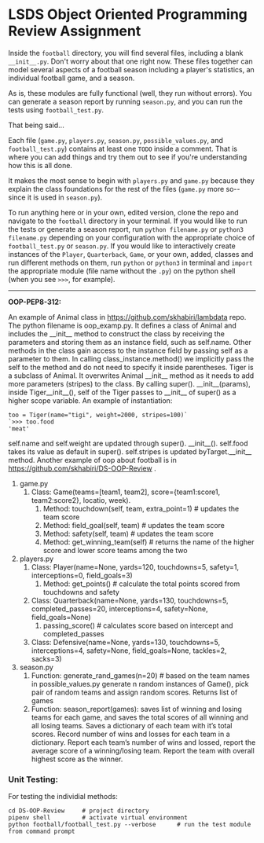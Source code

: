 # LSDS Object Oriented Programming Review Assignment

Inside the `football` directory, you will find several files, including a blank `__init__.py`. Don't worry about that one right now. These files together can model several aspects of a football season including a player's statistics, an individual football game, and a season.

As is, these modules are fully functional (well, they run without errors). You can generate a season report by running `season.py`, and you can run the tests using `football_test.py`.

That being said...

Each file (`game.py`, `players.py`, `season.py`, `possible_values.py`, and `football_test.py`) contains at least one `TODO` inside a comment. That is where you can add things and try them out to see if you're understanding how this is all done.

It makes the most sense to begin with `players.py` and `game.py` because they explain the class foundations for the rest of the files (`game.py` more so--since it is used in `season.py`).

To run anything here or in your own, edited version, clone the repo and navigate to the `football` directory in your terminal.
If you would like to run the tests or generate a season report, run `python filename.py` or `python3 filename.py` depending on your configuration with the appropriate choice of `football_test.py` or `season.py`.
If you would like to interactively create instances of the `Player`, `Quarterback`, `Game`, or your own, added, classes and run different methods on them, run `python` or `python3` in terminal and `import` the appropriate module (file name without the `.py`) on the python shell (when you see `>>>`, for example).

___

**OOP-PEP8-312:** 

An example of Animal class in https://github.com/skhabiri/lambdata repo. The python filename is oop_examp.py. It defines a class of Animal and includes the \_\_init__ method to construct the class by receiving the parameters and storing them as an instance field, such as self.name. Other methods in the class gain access to the instance field by passing self as a parameter to them. In calling class_instance.method() we implicitly pass the self to the method and do not need to specify it inside parentheses. Tiger is a subclass of Animal. It overwrites Animal \_\_init__ method as it needs to add more parameters (stripes) to the class. By calling super(). \_\_init__(params), inside Tiger__init__(), self of the Tiger passes to \_\_init__ of super() as a higher scope variable. An example of instantiation:
```
too = Tiger(name="tigi", weight=2000, stripes=100)`
`>>> too.food
'meat'
```
self.name and self.weight are updated through super(). \_\_init__(). self.food takes its value as default in super(). self.stripes is updated byTarget.\_\_init__ method.
Another example of oop about football is in https://github.com/skhabiri/DS-OOP-Review . 


1. game.py 
   1. Class: Game(teams=[team1, team2], score={team1:score1, team2:score2}, locatio, week).
      1. Method: touchdown(self, team, extra_point=1)        # updates the team score
      2. Method: field_goal(self, team)        # updates the team score
      3. Method: safety(self, team)                # updates the team score
      4. Method: get_winning_team(self)        # returns the name of the higher score and lower score teams among the two
2. players.py
   1. Class: Player(name=None, yards=120, touchdowns=5, safety=1, interceptions=0, field_goals=3)
      1. Method: get_points()                # calculate the total points scored from touchdowns and safety
   2. Class: Quarterback(name=None, yards=130, touchdowns=5, completed_passes=20, interceptions=4, safety=None, field_goals=None)
      1. passing_score()                # calculates score based on intercept and completed_passes
   3. Class: Defensive(name=None, yards=130, touchdowns=5, interceptions=4, safety=None, field_goals=None, tackles=2, sacks=3)
3. season.py
   1. Function: generate_rand_games(n=20)        # based on the team names in possible_values.py generate n random instances of Game(), pick pair of random teams and assign random scores. Returns list of games
   2. Function: season_report(games): saves list of winning and losing teams for each game, and saves the total scores of all winning and all losing teams. Saves a dictionary of each team with it’s total scores. Record number of wins and losses for each team in a dictionary. Report each team’s number of wins and lossed, report the average score of a winning/losing team. Report the team with overall highest score as the winner.

### Unit Testing:
For testing the individial methods:
```
cd DS-OOP-Review     # project directory
pipenv shell         # activate virtual environment
python football/football_test.py --verbose      # run the test module from command prompt
```





